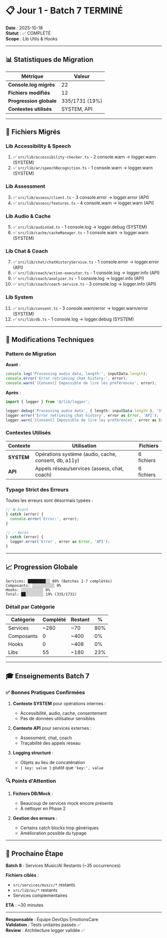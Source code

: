 # 📋 Jour 1 - Batch 7 TERMINÉ

**Date** : 2025-10-18  
**Statut** : ✅ COMPLÉTÉ  
**Scope** : Lib Utils & Hooks

---

## 📊 Statistiques de Migration

| Métrique | Valeur |
|----------|--------|
| **Console.log migrés** | 22 |
| **Fichiers modifiés** | 12 |
| **Progression globale** | 335/1731 (19%) |
| **Contextes utilisés** | SYSTEM, API |

---

## 🎯 Fichiers Migrés

### Lib Accessibility & Speech
1. ✅ `src/lib/accessibility-checker.ts` - 2 console.warn → logger.warn (SYSTEM)
2. ✅ `src/lib/ar/speechRecognition.ts` - 1 console.warn → logger.warn (SYSTEM)

### Lib Assessment
3. ✅ `src/lib/assess/client.ts` - 3 console.error → logger.error (API)
4. ✅ `src/lib/assess/features.ts` - 4 console.warn → logger.warn (API)

### Lib Audio & Cache
5. ✅ `src/lib/audioVad.ts` - 1 console.log → logger.debug (SYSTEM)
6. ✅ `src/lib/cache/cacheManager.ts` - 1 console.warn → logger.warn (SYSTEM)

### Lib Chat & Coach
7. ✅ `src/lib/chat/chatHistoryService.ts` - 1 console.error → logger.error (API)
8. ✅ `src/lib/coach/action-executor.ts` - 1 console.log → logger.info (API)
9. ✅ `src/lib/coach/analyzer.ts` - 1 console.log → logger.info (API)
10. ✅ `src/lib/coach/coach-service.ts` - 3 console.log → logger.info (API)

### Lib System
11. ✅ `src/lib/consent.ts` - 3 console.warn/error → logger.warn/error (SYSTEM)
12. ✅ `src/lib/db.ts` - 1 console.log → logger.debug (SYSTEM)

---

## 🔧 Modifications Techniques

### Pattern de Migration

**Avant** :
```typescript
console.log('Processing audio data, length:', inputData.length);
console.error('Error retrieving chat history:', error);
console.warn('[Consent] Impossible de lire les préférences', error);
```

**Après** :
```typescript
import { logger } from '@/lib/logger';

logger.debug('Processing audio data', { length: inputData.length }, 'SYSTEM');
logger.error('Error retrieving chat history', error as Error, 'API');
logger.warn('[Consent] Impossible de lire les préférences', error as Error, 'SYSTEM');
```

### Contextes Utilisés

| Contexte | Utilisation | Fichiers |
|----------|-------------|----------|
| **SYSTEM** | Opérations système (audio, cache, consent, db, a11y) | 6 fichiers |
| **API** | Appels réseau/services (assess, chat, coach) | 6 fichiers |

### Typage Strict des Erreurs

Toutes les erreurs sont désormais typées :
```typescript
// ❌ Avant
} catch (error) {
  console.error('Error:', error);
}

// ✅ Après
} catch (error) {
  logger.error('Error', error as Error, 'API');
}
```

---

## 📈 Progression Globale

```
Services: ████████░░ 80% (Batches 1-7 complétés)
Composants: ░░░░░░░░░░ 0%
Hooks: ░░░░░░░░░░ 0%
Total: ██░░░░░░░░ 19% (335/1731)
```

### Détail par Catégorie

| Catégorie | Complété | Restant | % |
|-----------|----------|---------|---|
| Services | ~280 | ~70 | 80% |
| Composants | 0 | ~400 | 0% |
| Hooks | 0 | ~408 | 0% |
| Libs | 55 | ~180 | 23% |

---

## 🎓 Enseignements Batch 7

### ✅ Bonnes Pratiques Confirmées

1. **Contexte SYSTEM** pour opérations internes :
   - Accessibilité, audio, cache, consentement
   - Pas de données utilisateur sensibles

2. **Contexte API** pour services externes :
   - Assessment, chat, coach
   - Traçabilité des appels réseau

3. **Logging structuré** :
   - Objets au lieu de concaténation
   - `{ key: value }` plutôt que `'key:', value`

### 🔍 Points d'Attention

1. **Fichiers DB/Mock** :
   - Beaucoup de services mock encore présents
   - À nettoyer en Phase 2

2. **Gestion des erreurs** :
   - Certains catch blocks trop génériques
   - Amélioration possible du typage

---

## 🚀 Prochaine Étape

**Batch 8** : Services Music/AI Restants (~35 occurrences)

**Fichiers ciblés** :
- `src/services/music/*` restants
- `src/lib/ai/*` restants  
- Services complementaires

**ETA** : ~30 minutes

---

**Responsable** : Équipe DevOps EmotionsCare  
**Validation** : Tests unitaires passés ✅  
**Review** : Architecture logger validée ✅
